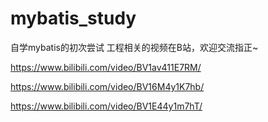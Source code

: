 # mybatis_study
自学mybatis的初次尝试
工程相关的视频在B站，欢迎交流指正~

https://www.bilibili.com/video/BV1av411E7RM/

https://www.bilibili.com/video/BV16M4y1K7hb/

https://www.bilibili.com/video/BV1E44y1m7hT/
